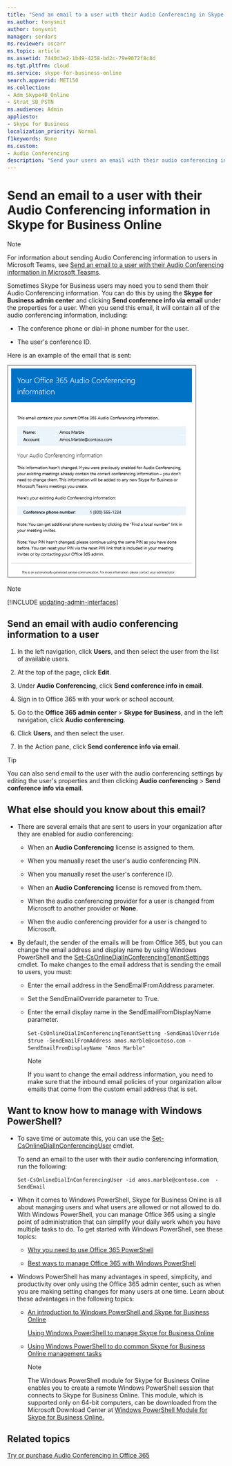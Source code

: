 ```yaml
---
title: "Send an email to a user with their Audio Conferencing in Skype for Business Online"
ms.author: tonysmit
author: tonysmit
manager: serdars
ms.reviewer: oscarr
ms.topic: article
ms.assetid: 7440d3e2-1b49-4258-bd2c-79e9072f8c8d
ms.tgt.pltfrm: cloud
ms.service: skype-for-business-online
search.appverid: MET150
ms.collection: 
- Adm_Skype4B_Online
- Strat_SB_PSTN
ms.audience: Admin
appliesto:
- Skype for Business 
localization_priority: Normal
f1keywords: None
ms.custom:
- Audio Conferencing
description: "Send your users an email with their audio conferencing information in Skype for Business Online."
---
```


# Send an email to a user with their Audio Conferencing information in Skype for Business Online

> [!Note]
> For information about sending Audio Conferencing information to users in Microsoft Teams, see [Send an email to a user with their Audio Conferencing information in Microsoft Teasms](/MicrosoftTeams/send-an-email-to-a-user-with-their-dial-in-information-in-teams).

Sometimes Skype for Business users may need you to send them their Audio Conferencing information. You can do this by using the **Skype for Business admin center** and clicking **Send conference info via email** under the properties for a user. When you send this email, it will contain all of the audio conferencing information, including:
  
- The conference phone or dial-in phone number for the user.
    
- The user's conference ID.
    
   
Here is an example of the email that is sent:
  
![Dial-in conferencing email](../images/audio-conferencing-info.png)

> [!NOTE]
> [!INCLUDE [updating-admin-interfaces](../includes/updating-admin-interfaces.md)]
  
## Send an email with audio conferencing information to a user

1. In the left navigation, click **Users**, and then select the user from the list of available users.

2. At the top of the page, click **Edit**.

3. Under **Audio Conferencing**, click **Send conference info in email**.

1. Sign in to Office 365 with your work or school account.
    
2. Go to the **Office 365 admin center** > **Skype for Business**, and in the left navigation, click **Audio conferencing**.
    
3. Click **Users**, and then select the user.
    
4. In the Action pane, click **Send conference info via email**.
    
> [!TIP]
> You can also send email to the user with the audio conferencing settings by editing the user's properties and then clicking **Audio conferencing** > **Send conference info via email**. 

## What else should you know about this email?

- There are several emails that are sent to users in your organization after they are enabled for audio conferencing:
    
  - When an **Audio Conferencing** license is assigned to them.
    
  - When you manually reset the user's audio conferencing PIN.
    
  - When you manually reset the user's conference ID.
    
  - When an **Audio Conferencing** license is removed from them.
    
  - When the audio conferencing provider for a user is changed from Microsoft to another provider or **None**.
    
  - When the audio conferencing provider for a user is changed to Microsoft.
    
- By default, the sender of the emails will be from Office 365, but you can change the email address and display name by using Windows PowerShell and the [Set-CsOnlineDialInConferencingTenantSettings](https://go.microsoft.com/fwlink/?LinkId=708983) cmdlet. To make changes to the email address that is sending the email to users, you must:
    
  - Enter the email address in the SendEmailFromAddress parameter.
    
  - Set the SendEmailOverride parameter to True.
    
  - Enter the email display name in the SendEmailFromDisplayName parameter.
    
     `Set-CsOnlineDialInConferencingTenantSetting -SendEmailOverride $true -SendEmailFromAddress amos.marble@contoso.com -SendEmailFromDisplayName "Amos Marble"`
    
    > [!NOTE]
    > If you want to change the email address information, you need to make sure that the inbound email policies of your organization allow emails that come from the custom email address that is set. 
  
## Want to know how to manage with Windows PowerShell?

- To save time or automate this, you can use the [Set-CsOnlineDialInConferencingUser](https://go.microsoft.com/fwlink/?LinkId=617688 ) cmdlet.
    
    To send an email to the user with their audio conferencing information, run the following:
    
  ```
  Set-CsOnlineDialInConferencingUser -id amos.marble@contoso.com  -SendEmail
  ```

- When it comes to Windows PowerShell, Skype for Business Online is all about managing users and what users are allowed or not allowed to do. With Windows PowerShell, you can manage Office 365 using a single point of administration that can simplify your daily work when you have multiple tasks to do. To get started with Windows PowerShell, see these topics:
    
  - [Why you need to use Office 365 PowerShell](https://go.microsoft.com/fwlink/?LinkId=525041)
    
  - [Best ways to manage Office 365 with Windows PowerShell](https://go.microsoft.com/fwlink/?LinkId=525142)
    
- Windows PowerShell has many advantages in speed, simplicity, and productivity over only using the Office 365 admin center, such as when you are making setting changes for many users at one time. Learn about these advantages in the following topics: 
    
  - [An introduction to Windows PowerShell and Skype for Business Online](https://go.microsoft.com/fwlink/?LinkId=525039)
    
    [Using Windows PowerShell to manage Skype for Business Online](https://go.microsoft.com/fwlink/?LinkId=525453)
    
  - [Using Windows PowerShell to do common Skype for Business Online management tasks](https://go.microsoft.com/fwlink/?LinkId=525038)
    
    > [!NOTE]
    > The Windows PowerShell module for Skype for Business Online enables you to create a remote Windows PowerShell session that connects to Skype for Business Online. This module, which is supported only on 64-bit computers, can be downloaded from the Microsoft Download Center at [Windows PowerShell Module for Skype for Business Online.](https://go.microsoft.com/fwlink/?LinkId=294688)
  
## Related topics

[Try or purchase Audio Conferencing in Office 365](../audio-conferencing-in-office-365/try-or-purchase-audio-conferencing-in-office-365.md)
